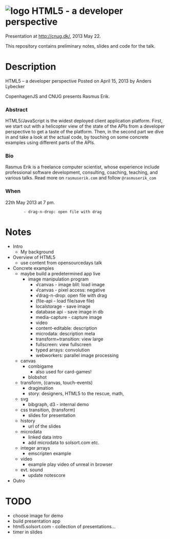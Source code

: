 # ![logo](https://solsort.com/_logo.png) HTML5 - a developer perspective
 
Presentation at http://cnug.dk/, 2013 May 22.

This repository contains preliminary notes, slides and code for the talk.

# Description

HTML5 – a developer perspective
Posted on April 15, 2013 by Anders Lybecker 

CopenhagenJS and CNUG presents Rasmus Erik.

### Abstract

HTML5/JavaScript is the widest deployed client application platform.
First, we start out with a helicopter view of the state of the APIs
from a developer perspective to get a taste of the platform. Then, in
the second part we dive in and take a look at the actual code, by
touching on some concrete examples using different parts of the APIs.

### Bio

Rasmus Erik is a freelance computer scientist, whose experience
include professional software development, consulting, coaching,
teaching, and various talks. Read more on `rasmuserik.com` and follow `@rasmuserik_com`

### When 
22th May 2013 at 7 pm.

            - drag-n-drop: open file with drag
# Notes

- Intro
    - My background
- Overview of HTML5
    - use content from opensourcedays talk
- Concrete examples
    - maybe build a predetermined app live
        - image manipulation program
            - √canvas - image blit: load image
            - √canvas - pixel access: negative
            - √drag-n-drop: open file with drag
            - (file-api - load file/save file)
            - localstorage - save image 
            - database api - save image in db
            - media-capture - capture image
            - video
            - content-editable: description
            - microdata: description meta
            - transform+transition: view large
            - fullscreen: view fullscreen
            - typed arrays: convolution
            - webworkers: parallel image processing
    - canvas
        - combigame
            - also used for card-games!
        - blobshot
    - transform, (canvas, touch-events)
        - dragimation 
        - story: designers, HTML5 to the rescue, math, 
    - svg
        - bibgraph, d3 - internal demo
    - css transition, (transform)
        - slides for presentation
    - history
        - url of the slides
    - microdata
        - linked data intro
        - add microdata to solsort.com etc.
    - integer arrays 
        - emscripten example
    - video 
        - example play video of unreal in browser
    - evt. sound
        - update notescore
- Outro

# TODO

- choose image for demo
- build presentation app
- html5.solsort.com - collection of presentations...
- timer in slides
